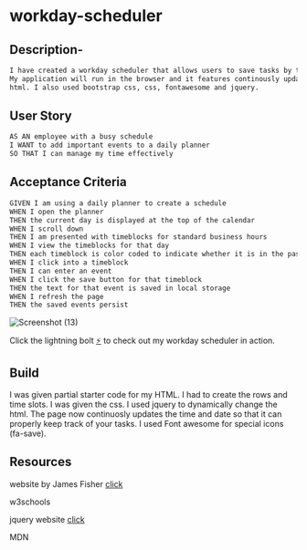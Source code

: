 # workday-scheduler

## Description-
```md
I have created a workday scheduler that allows users to save tasks by the hour. 
My application will run in the browser and it features continously updating 
html. I also used bootstrap css, css, fontawesome and jquery.
```

## User Story

```md
AS AN employee with a busy schedule
I WANT to add important events to a daily planner
SO THAT I can manage my time effectively
```

## Acceptance Criteria

```md
GIVEN I am using a daily planner to create a schedule
WHEN I open the planner
THEN the current day is displayed at the top of the calendar
WHEN I scroll down
THEN I am presented with timeblocks for standard business hours
WHEN I view the timeblocks for that day
THEN each timeblock is color coded to indicate whether it is in the past, present, or future
WHEN I click into a timeblock
THEN I can enter an event
WHEN I click the save button for that timeblock
THEN the text for that event is saved in local storage
WHEN I refresh the page
THEN the saved events persist
```

![Screenshot (13)](https://user-images.githubusercontent.com/102045473/181022667-be7b9c10-eeeb-4c70-bbd7-4e73d40543de.png)

Click the lightning bolt [⚡](https://cykj40.github.io/workday-scheduler/) to check out my workday scheduler in action.

## Build
I was given partial starter code for my HTML. I had to create the rows and time slots.
I was given the css. 
I used jquery to dynamically change the html. The page now continuosly 
updates the time and date so that it can properly keep track of your tasks. 
I used Font awesome for special icons (fa-save).

## Resources 
website by James Fisher [click](https://www.james-fisher-web-developer.com/pages/workday-scheduler.html)


w3schools 


jquery website [click](https://jquery.com/)

MDN

